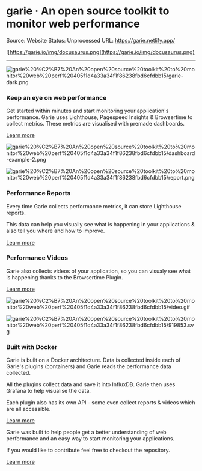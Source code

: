 # garie · An open source toolkit to monitor web performance

Source: Website
Status: Unprocessed
URL: https://garie.netlify.app/

![https://garie.io/img/docusaurus.png](https://garie.io/img/docusaurus.png)

---

![garie%20%C2%B7%20An%20open%20source%20toolkit%20to%20monitor%20web%20perf%20405f1d4a33a34f1f86238fbd6cfdbb15/garie-dark.png](garie%20%C2%B7%20An%20open%20source%20toolkit%20to%20monitor%20web%20perf%20405f1d4a33a34f1f86238fbd6cfdbb15/garie-dark.png)

### Keep an eye on web performance

Get started within minutes and start monitoring your application's performance. Garie uses Lighthouse, Pagespeed Insights & Browsertime to collect metrics. These metrics are visualised with premade dashboards.

[Learn more](https://garie.netlify.app/docs/using-garie/introduction)

![garie%20%C2%B7%20An%20open%20source%20toolkit%20to%20monitor%20web%20perf%20405f1d4a33a34f1f86238fbd6cfdbb15/dashboard-example-2.png](garie%20%C2%B7%20An%20open%20source%20toolkit%20to%20monitor%20web%20perf%20405f1d4a33a34f1f86238fbd6cfdbb15/dashboard-example-2.png)

![garie%20%C2%B7%20An%20open%20source%20toolkit%20to%20monitor%20web%20perf%20405f1d4a33a34f1f86238fbd6cfdbb15/report.png](garie%20%C2%B7%20An%20open%20source%20toolkit%20to%20monitor%20web%20perf%20405f1d4a33a34f1f86238fbd6cfdbb15/report.png)

### Performance Reports

Every time Garie collects performance metrics, it can store Lighthouse reports.

This data can help you visually see what is happening in your applications & also tell you where and how to improve.

[Learn more](https://garie.netlify.app/docs/contribute)

### Performance Videos

Garie also collects videos of your application, so you can visualy see what is happening thanks to the Browsertime Plugin.

[Learn more](https://garie.netlify.app/docs/browsertime/introduction)

![garie%20%C2%B7%20An%20open%20source%20toolkit%20to%20monitor%20web%20perf%20405f1d4a33a34f1f86238fbd6cfdbb15/video.gif](garie%20%C2%B7%20An%20open%20source%20toolkit%20to%20monitor%20web%20perf%20405f1d4a33a34f1f86238fbd6cfdbb15/video.gif)

![garie%20%C2%B7%20An%20open%20source%20toolkit%20to%20monitor%20web%20perf%20405f1d4a33a34f1f86238fbd6cfdbb15/919853.svg](garie%20%C2%B7%20An%20open%20source%20toolkit%20to%20monitor%20web%20perf%20405f1d4a33a34f1f86238fbd6cfdbb15/919853.svg)

### Built with Docker

Garie is built on a Docker architecture. Data is collected inside each of Garie's plugins (containers) and Garie reads the performance data collected.

All the plugins collect data and save it into InfluxDB. Garie then uses Grafana to help visualise the data.

Each plugin also has its own API - some even collect reports & videos which are all accessible.

[Learn more](https://garie.netlify.app/docs/using-garie/introduction)

Garie was built to help people get a better understanding of web performance and an easy way to start monitoring your applications.

If you would like to contribute feel free to checkout the repository.

[Learn more](https://garie.netlify.app/docs/contribute)